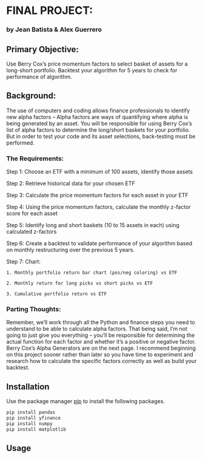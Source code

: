 # FINAL PROJECT:
### by Jean Batista & Alex Guerrero

## Primary Objective: 
Use Berry Cox’s price momentum factors to select basket of assets for a long-short portfolio. Backtest your algorithm for 5 years to check for performance of algorithm.

## Background: 
The use of computers and coding allows finance professionals to identify new alpha factors – Alpha factors are ways of quantifying where alpha is being generated by an asset. You will be responsible for using Berry Cox’s list of alpha factors to determine the long/short baskets for your portfolio. But in order to test your code and its asset selections, back-testing must be performed.

### The Requirements:
Step 1: Choose an ETF with a minimum of 100 assets, identify those assets

Step 2: Retrieve historical data for your chosen ETF

Step 3: Calculate the price momentum factors for each asset in your ETF

Step 4: Using the price momentum factors, calculate the monthly z-factor score for each asset

Step 5: Identify long and short baskets (10 to 15 assets in each) using calculated z-factors

Step 6: Create a backtest to validate performance of your algorithm based on monthly restructuring over the previous 5 years.

Step 7: Chart:

    1. Monthly portfolio return bar chart (pos/neg coloring) vs ETF

    2. Monthly return for long picks vs short picks vs ETF

    3. Cumulative portfolio return vs ETF


### Parting Thoughts: 
Remember, we’ll work through all the Python and finance steps you need to understand to be able to calculate alpha factors. That being said, I’m not going to just give you everything – you’ll be responsible for determining the actual function for each factor and whether it’s a positive or negative factor.
Berry Cox’s Alpha Generators are on the next page. I recommend beginning on this project sooner rather than later so you have time to experiment and research how to calculate the specific factors correctly as well as build your backtest.



## Installation

Use the package manager [pip](https://pip.pypa.io/en/stable/) to install the following packages.

```bash
pip install pandas
pip install yfinance
pip install numpy
pip install matplotlib
```

## Usage 

